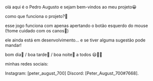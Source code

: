 olá aqui é o Pedro Augusto e sejam bem-vindos ao meu projeto😀

como que funciona o projeto?🤔

esse jogo funciona com apenas apertando o botão esquerdo do mouse (!tome cuidado com os canos🙂)

ele ainda está em desenvolvimento... e se tiver alguma sugestão pode mandar!

bom dia🌄 / boa tarde🌅 / boa noite🌙 a todos 😃👨‍💻

minhas redes sociais:

Instagram: [peter_august_700]
Discord: [Peter_August_700#7668].